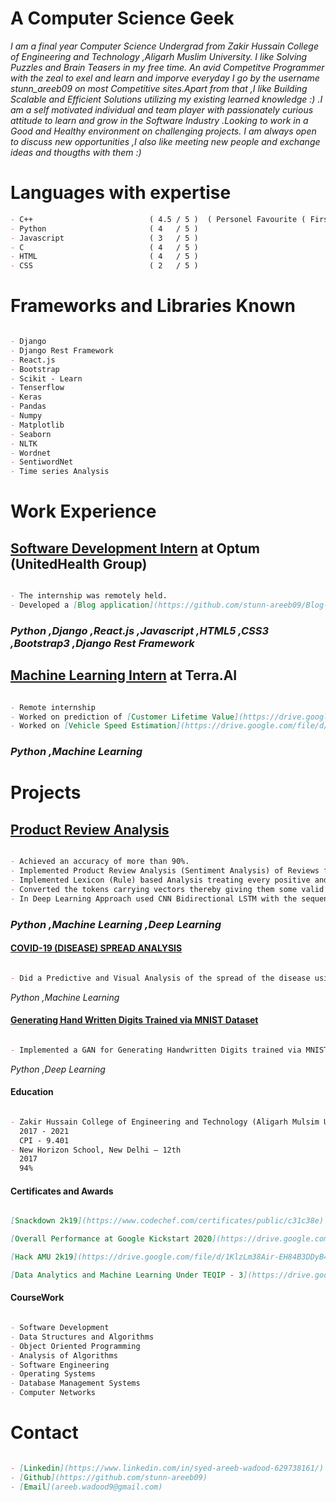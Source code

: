 # A Computer Science Geek  




*I am a final year Computer Science Undergrad from Zakir Hussain College of Engineering and Technology ,Aligarh Muslim University. I like Solving Puzzles and Brain Teasers in my free time. An avid Competitve Programmer with the zeal to exel and learn and imporve everyday I go by the username stunn_areeb09 on most Competitive sites.Apart from that ,I like Building Scalable and Efficient Solutions utilizing my existing learned knowledge :) .I am a self motivated individual and team player with passionately curious attitude to learn and grow in the Software Industry .Looking to work in a Good and Healthy environment on challenging projects. I am always open to discuss new opportunities ,I also like meeting new people and exchange ideas and thougths with them :)*




# Languages with expertise



```markdown
- C++                          ( 4.5 / 5 )  ( Personel Favourite ( First one is always special !! ) )
- Python                       ( 4   / 5 )
- Javascript                   ( 3   / 5 )
- C                            ( 4   / 5 )
- HTML                         ( 4   / 5 )
- CSS                          ( 2   / 5 )
```




# Frameworks and Libraries Known
  
  
  
```markdown

- Django                       
- Django Rest Framework
- React.js
- Bootstrap
- Scikit - Learn
- Tenserflow 
- Keras
- Pandas
- Numpy
- Matplotlib
- Seaborn
- NLTK
- Wordnet
- SentiwordNet
- Time series Analysis

```  




# Work Experience 



## [Software Development Intern](https://drive.google.com/file/d/1TBgu-qK8wi3beUehUxfCkMHbZb1fenp8/view?usp=sharing) at Optum (UnitedHealth Group) 


```markdown

- The internship was remotely held. 
- Developed a [Blog application](https://github.com/stunn-areeb09/Blog-Hosting-Application) where users can post ,update ,delete and view blogs written by different users into 3 different categories of Business ,Entertainment and Sports as a part of the Internship.

```
### *Python ,Django ,React.js ,Javascript ,HTML5 ,CSS3 ,Bootstrap3 ,Django Rest Framework* 
  


## [Machine Learning Intern](https://drive.google.com/file/d/1WghsM8THCJ8cmciibkTvlSnKesPzhKc_/view) at Terra.AI 


```markdown

- Remote internship
- Worked on prediction of [Customer Lifetime Value](https://drive.google.com/file/d/1wFMeBe_KI36TWixncD4CeKZZHUlgt6hG/view?usp=sharing) from various qualitative and quantitative features provided in a dataset. 
- Worked on [Vehicle Speed Estimation](https://drive.google.com/file/d/1IfY9ML5Kik525P8_327sZU1d7R7ropVj/view?usp=sharing) using Open-CV ,Kalman Filter and Hungarian Algorithm.

```
### *Python ,Machine Learning*




# Projects



## [Product Review Analysis](https://github.com/stunn-areeb09/Product-Review-Analysis)


```markdown

- Achieved an accuracy of more than 90%.
- Implemented Product Review Analysis (Sentiment Analysis) of Reviews from the E-commerce websites ,classifying a Review as Positive ,Negative or Neutral.
- Implemented Lexicon (Rule) based Analysis treating every positive and negative sentiment with their respective scores and adding them to obtain the overall sentiment of a   sentence. 
- Converted the tokens carrying vectors thereby giving them some valid values using Count vectoriser and applied various Machine Learning algorithms like Linear SVC(SVM) ,       Random Forests and Logistic regression. 
- In Deep Learning Approach used CNN Bidirectional LSTM with the sequence model as -  Conv1D -> Conv1D -> Conv1D -> MaxPooling1D -> BidirectionalLSTM -> Dense -> Dropout -> Dense -> Dropout -> Dense -> Dropout -> Output.

```
### *Python ,Machine Learning ,Deep Learning*



#### [COVID-19 (DISEASE) SPREAD ANALYSIS](https://github.com/stunn-areeb09/COVID-Analysis-)


```markdown

- Did a Predictive and Visual Analysis of the spread of the disease using various Time Series Algorithms as a part of an Online Hackathon at [Codechef](https://drive.google.com/file/d/1i8AT-qgz944N89YP4WymZT62tqhEq-6K/view) in April 2020.

```
*Python ,Machine Learning*


#### [Generating Hand Written Digits Trained via MNIST Dataset](https://github.com/stunn-areeb09/Genrating-Handwritten-Digits-using-GAN)


```markdown

- Implemented a GAN for Generating Handwritten Digits trained via MNIST dataset.

```
*Python ,Deep Learning*




#### Education



```markdown

- Zakir Hussain College of Engineering and Technology (Aligarh Mulsim University), Aligarh — B.tech (Computer Engineering)
  2017 - 2021 
  CPI - 9.401
- New Horizon School, New Delhi — 12th
  2017 
  94%

```




#### Certificates and Awards 

```markdown

[Snackdown 2k19](https://www.codechef.com/certificates/public/c31c38e)

[Overall Performance at Google Kickstart 2020](https://drive.google.com/file/d/1m3N5_ESLKI1H5mNkwPipyDFxKCo08C--/view)

[Hack AMU 2k19](https://drive.google.com/file/d/1KlzLm38Air-EH84B3DDyB4i6INOT5E0j/view)

[Data Analytics and Machine Learning Under TEQIP - 3](https://drive.google.com/file/d/1puMhs3YAGlRcKlSDv5avqp--ipAoIEWy/view)

```




#### CourseWork 

```markdown

- Software Development 
- Data Structures and Algorithms 
- Object Oriented Programming    
- Analysis of Algorithms
- Software Engineering    
- Operating Systems    
- Database Management Systems   
- Computer Networks 

```




# Contact

```markdown

- [Linkedin](https://www.linkedin.com/in/syed-areeb-wadood-629738161/)
- [Github](https://github.com/stunn-areeb09)
- [Email](areeb.wadood9@gmail.com)   

```
